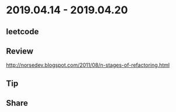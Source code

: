 # 2019.04.14 - 2019.04.20

## leetcode


## Review
http://norsedev.blogspot.com/2011/08/n-stages-of-refactoring.html


## Tip


## Share
